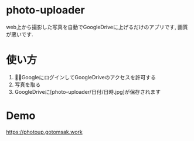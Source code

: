 # photo-uploader
web上から撮影した写真を自動でGoogleDriveに上げるだけのアプリです, 画質が悪いです.

# 使い方
1. GoogleにログインしてGoogleDriveのアクセスを許可する
2. 写真を取る
3. GoogleDriveに[photo-uploader/日付/日時.jpg]が保存されます

# Demo
https://photoup.gotomsak.work

